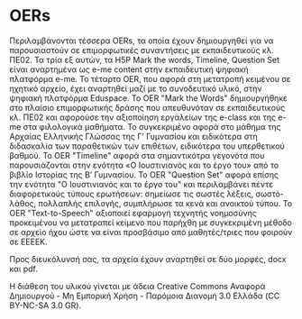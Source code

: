 # OERs
Περιλαμβάνονται τέσσερα OERs, τα οποία έχουν δημιουργηθεί για να παρουσιαστούν σε επιμορφωτικές συναντήσεις με εκπαιδευτικούς κλ. ΠΕ02. Τα τρία εξ αυτών, τα H5P Mark the words, Timeline, Question Set είναι αναρτημένα ως e-me content στην εκπαιδευτική ψηφιακή πλατφόρμα e-me. Το τέταρτο OER, που αφορά στη μετατροπή κειμένου σε ηχητικό αρχείο, έχει αναρτηθεί μαζί με το συνοδευτικό υλικό, στην ψηφιακή πλατφόρμα Eduspace. 
Το OER "Mark the Words" δημιουργήθηκε στο πλαίσιο επιμορφωτικής δράσης που απευθυνόταν σε εκπαιδευτικούς κλ. ΠΕ02 και αφορούσε την αξιοποίηση εργαλείων της e-class και της e-me στα φιλολογικά μαθήματα. Το συγκεκριμένο αφορά στο μάθημα της Αρχαίας Ελληνικής Γλώσσας της Γ’ Γυμνασίου και ειδικότερα στη διδασκαλία των παραθετικών των επιθέτων, ειδικότερα του υπερθετικού βαθμού.
Το OER "Timeline" αφορά στα σημαντικότρα γεγονότα που παρουσιάζονται στην ενότητα «Ο Ιουστινιανός και το έργο του» από το βιβλίο Ιστορίας της Β’ Γυμνασίου.
Το OER "Question Set" αφορά επίσης την ενότητα "Ο Ιουστινιανός και το έργο του" και περιλαμβάνει πέντε διαφορετικούς τύπους ερωτήσεων: σημείωσε τις σωστές λέξεις, σωστό-λάθος, πολλαπλής επιλογής, συμπλήρωσε τα κενά και ανοικτού τύπου. 
Το OER "Text-to-Speech" αξιοποιεί εφαρμογή τεχνητής νοημοσύνης προκειμένου να μετατραπεί κείμενο που παρήχθη με συγκεκριμένη μέθοδο σε αρχείο ήχου ώστε να είναι προσβάσιμο από μαθητές/τριες που φοιρούν σε ΕΕΕΕΚ.

Προς διευκόλυνσή σας, τα αρχεία έχουν αναρτηθεί σε δύο μορφές, docx και pdf.

H διάθεση του υλικού γίνεται με άδεια Creative Commons Αναφορά Δημιουργού - Μη Εμπορική Χρήση - Παρόμοια Διανομή 3.0 Ελλάδα (CC BY-NC-SA 3.0 GR).
